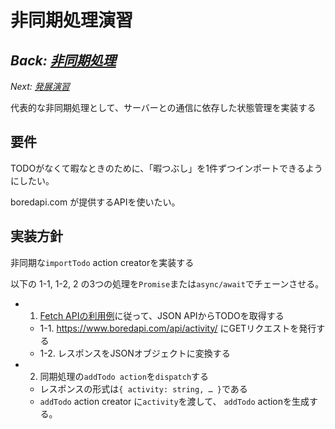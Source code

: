 # 非同期処理演習

*Back: [非同期処理](./async.md)*
-
*Next: [発展演習](./extra_exercise.md)*

代表的な非同期処理として、サーバーとの通信に依存した状態管理を実装する

## 要件

TODOがなくて暇なときのために、「暇つぶし」を1件ずつインポートできるようにしたい。

boredapi.com が提供するAPIを使いたい。

## 実装方針

非同期な`importTodo` action creatorを実装する

以下の 1-1, 1-2, 2 の3つの処理を`Promise`または`async/await`でチェーンさせる。

- 1. [Fetch APIの利用例](https://developer.mozilla.org/en-US/docs/Web/API/Fetch_API/Using_Fetch#:~:text=http://example.com/movies.json)に従って、JSON APIからTODOを取得する
  - 1-1. https://www.boredapi.com/api/activity/ にGETリクエストを発行する
  - 1-2. レスポンスをJSONオブジェクトに変換する
- 2. 同期処理の`addTodo action`を`dispatch`する
  - レスポンスの形式は`{ activity: string, … }`である
  - `addTodo` action creator に`activity`を渡して、 `addTodo` actionを生成する。
